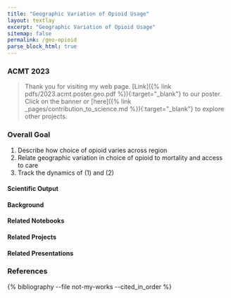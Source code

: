 ```yaml
---
title: "Geographic Variation of Opioid Usage"
layout: textlay
excerpt: "Geographic Variation of Opioid Usage"
sitemap: false
permalink: /geo-opioid
parse_block_html: true
---
```


### ACMT 2023

> Thank you for visiting my web page. [Link]({% link pdfs/2023.acmt.poster.geo.pdf %}){:target="_blank"} to our poster.<br>Click on the banner or [here]({% link _pages/contribution_to_science.md %}){:target="_blank"} to explore other projects. 

### Overall Goal 
1. Describe how choice of opioid varies across region
2. Relate geographic variation in choice of opioid to mortality and access to care
3. Track the dynamics of (1) and (2)

#### Scientific Output

#### Background

#### Related Notebooks

#### Related Projects

#### Related Presentations


### References 
{% bibliography --file not-my-works --cited_in_order %}